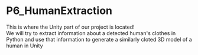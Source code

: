 # P6_HumanExtraction
This is where the Unity part of our project is located! <br>
We will try to extract information about a detected human's clothes in Python and use that information to generate a similarly cloted 3D model of a human in Unity
